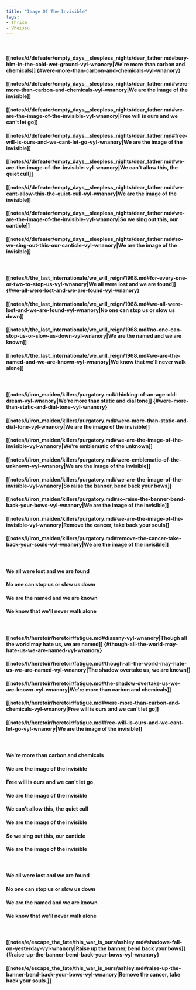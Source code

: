 ```yaml
---
title: "Image Of The Invisible"
tags:
- Thrice
- Vheissu
---
```

&nbsp;
#### [[notes/d/defeater/empty_days__sleepless_nights/dear_father.md#bury-him-in-the-cold-wet-ground-vyl-wnanory|We're more than carbon and chemicals]] {#were-more-than-carbon-and-chemicals-vyl-wnanory}
#### [[notes/d/defeater/empty_days__sleepless_nights/dear_father.md#were-more-than-carbon-and-chemicals-vyl-wnanory|We are the image of the invisible]]
#### [[notes/d/defeater/empty_days__sleepless_nights/dear_father.md#we-are-the-image-of-the-invisible-vyl-wnanory|Free will is ours and we can't let go]]
#### [[notes/d/defeater/empty_days__sleepless_nights/dear_father.md#free-will-is-ours-and-we-cant-let-go-vyl-wnanory|We are the image of the invisible]]
#### [[notes/d/defeater/empty_days__sleepless_nights/dear_father.md#we-are-the-image-of-the-invisible-vyl-wnanory|We can't allow this, the quiet cull]]
#### [[notes/d/defeater/empty_days__sleepless_nights/dear_father.md#we-cant-allow-this-the-quiet-cull-vyl-wnanory|We are the image of the invisible]]
#### [[notes/d/defeater/empty_days__sleepless_nights/dear_father.md#we-are-the-image-of-the-invisible-vyl-wnanory|So we sing out this, our canticle]]
#### [[notes/d/defeater/empty_days__sleepless_nights/dear_father.md#so-we-sing-out-this-our-canticle-vyl-wnanory|We are the image of the invisible]]
&nbsp;
#### [[notes/t/the_last_internationale/we_will_reign/1968.md#for-every-one-or-two-to-stop-us-vyl-wnanory|We all were lost and we are found]] {#we-all-were-lost-and-we-are-found-vyl-wnanory}
#### [[notes/t/the_last_internationale/we_will_reign/1968.md#we-all-were-lost-and-we-are-found-vyl-wnanory|No one can stop us or slow us down]]
#### [[notes/t/the_last_internationale/we_will_reign/1968.md#no-one-can-stop-us-or-slow-us-down-vyl-wnanory|We are the named and we are known]]
#### [[notes/t/the_last_internationale/we_will_reign/1968.md#we-are-the-named-and-we-are-known-vyl-wnanory|We know that we'll never walk alone]]
&nbsp;
#### [[notes/i/iron_maiden/killers/purgatory.md#thinking-of-an-age-old-dream-vyl-wnanory|We're more than static and dial tone]] {#were-more-than-static-and-dial-tone-vyl-wnanory}
#### [[notes/i/iron_maiden/killers/purgatory.md#were-more-than-static-and-dial-tone-vyl-wnanory|We are the image of the invisible]]
#### [[notes/i/iron_maiden/killers/purgatory.md#we-are-the-image-of-the-invisible-vyl-wnanory|We're emblematic of the unknown]]
#### [[notes/i/iron_maiden/killers/purgatory.md#were-emblematic-of-the-unknown-vyl-wnanory|We are the image of the invisible]]
#### [[notes/i/iron_maiden/killers/purgatory.md#we-are-the-image-of-the-invisible-vyl-wnanory|So raise the banner, bend back your bows]]
#### [[notes/i/iron_maiden/killers/purgatory.md#so-raise-the-banner-bend-back-your-bows-vyl-wnanory|We are the image of the invisible]]
#### [[notes/i/iron_maiden/killers/purgatory.md#we-are-the-image-of-the-invisible-vyl-wnanory|Remove the cancer, take back your souls]]
#### [[notes/i/iron_maiden/killers/purgatory.md#remove-the-cancer-take-back-your-souls-vyl-wnanory|We are the image of the invisible]]
&nbsp;
#### We all were lost and we are found
#### No one can stop us or slow us down
#### We are the named and we are known
#### We know that we'll never walk alone
&nbsp;
#### [[notes/h/heretoir/heretoir/fatigue.md#dissany-vyl-wnanory|Though all the world may hate us, we are named]] {#though-all-the-world-may-hate-us-we-are-named-vyl-wnanory}
#### [[notes/h/heretoir/heretoir/fatigue.md#though-all-the-world-may-hate-us-we-are-named-vyl-wnanory|The shadow overtake us, we are known]]
#### [[notes/h/heretoir/heretoir/fatigue.md#the-shadow-overtake-us-we-are-known-vyl-wnanory|We're more than carbon and chemicals]]
#### [[notes/h/heretoir/heretoir/fatigue.md#were-more-than-carbon-and-chemicals-vyl-wnanory|Free will is ours and we can't let go]]
#### [[notes/h/heretoir/heretoir/fatigue.md#free-will-is-ours-and-we-cant-let-go-vyl-wnanory|We are the image of the invisible]]
&nbsp;
#### We're more than carbon and chemicals
#### We are the image of the invisible
#### Free will is ours and we can't let go
#### We are the image of the invisible
#### We can't allow this, the quiet cull
#### We are the image of the invisible
#### So we sing out this, our canticle
#### We are the image of the invisible
&nbsp;
#### We all were lost and we are found
#### No one can stop us or slow us down
#### We are the named and we are known
#### We know that we'll never walk alone
&nbsp;
#### [[notes/e/escape_the_fate/this_war_is_ours/ashley.md#shadows-fall-on-yesterday-vyl-wnanory|Raise up the banner, bend back your bows]] {#raise-up-the-banner-bend-back-your-bows-vyl-wnanory}
#### [[notes/e/escape_the_fate/this_war_is_ours/ashley.md#raise-up-the-banner-bend-back-your-bows-vyl-wnanory|Remove the cancer, take back your souls.]]

